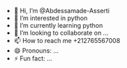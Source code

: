 - 👋 Hi, I’m @Abdessamade-Asserti
- 👀 I’m interested in python
- 🌱 I’m currently learning python
- 💞️ I’m looking to collaborate on ...
- 📫 How to reach me +212765567008
- 😄 Pronouns: ...
- ⚡ Fun fact: ...

<!---
Abdessamade-Asserti/Abdessamade-Asserti is a ✨ special ✨ repository because its `README.md` (this file) appears on your GitHub profile.
You can click the Preview link to take a look at your changes.
--->
